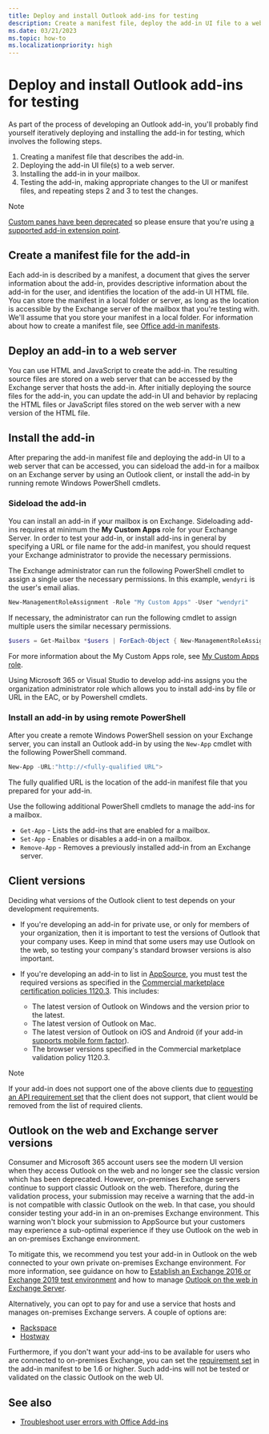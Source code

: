 ```yaml
---
title: Deploy and install Outlook add-ins for testing
description: Create a manifest file, deploy the add-in UI file to a web server, install the add-in in your mailbox, and then test the add-in.
ms.date: 03/21/2023
ms.topic: how-to
ms.localizationpriority: high
---
```


# Deploy and install Outlook add-ins for testing

As part of the process of developing an Outlook add-in, you'll probably find yourself iteratively deploying and installing the add-in for testing, which involves the following steps.

1. Creating a manifest file that describes the add-in.
1. Deploying the add-in UI file(s) to a web server.
1. Installing the add-in in your mailbox.
1. Testing the add-in, making appropriate changes to the UI or manifest files, and repeating steps 2 and 3 to test the changes.

> [!NOTE]
> [Custom panes have been deprecated](https://devblogs.microsoft.com/microsoft365dev/make-your-add-ins-available-in-the-office-ribbon/) so please ensure that you're using [a supported add-in extension point](outlook-add-ins-overview.md#extension-points).

## Create a manifest file for the add-in

Each add-in is described by a manifest, a document that gives the server information about the add-in, provides descriptive information about the add-in for the user, and identifies the location of the add-in UI HTML file. You can store the manifest in a local folder or server, as long as the location is accessible by the Exchange server of the mailbox that you're testing with. We'll assume that you store your manifest in a local folder. For information about how to create a manifest file, see [Office add-in manifests](../develop/add-in-manifests.md).

## Deploy an add-in to a web server

You can use HTML and JavaScript to create the add-in. The resulting source files are stored on a web server that can be accessed by the Exchange server that hosts the add-in. After initially deploying the source files for the add-in, you can update the add-in UI and behavior by replacing the HTML files or JavaScript files stored on the web server with a new version of the HTML file.

## Install the add-in

After preparing the add-in manifest file and deploying the add-in UI to a web server that can be accessed, you can sideload the add-in for a mailbox on an Exchange server by using an Outlook client, or install the add-in by running remote Windows PowerShell cmdlets.

### Sideload the add-in

You can install an add-in if your mailbox is on Exchange. Sideloading add-ins requires at minimum the **My Custom Apps** role for your Exchange Server. In order to test your add-in, or install add-ins in general by specifying a URL or file name for the add-in manifest, you should request your Exchange administrator to provide the necessary permissions.

The Exchange administrator can run the following PowerShell cmdlet to assign a single user the necessary permissions. In this example, `wendyri` is the user's email alias.

```powershell
New-ManagementRoleAssignment -Role "My Custom Apps" -User "wendyri"
```

If necessary, the administrator can run the following cmdlet to assign multiple users the similar necessary permissions.

```powershell
$users = Get-Mailbox *$users | ForEach-Object { New-ManagementRoleAssignment -Role "My Custom Apps" -User $_.Alias}
```

For more information about the My Custom Apps role, see [My Custom Apps role](/exchange/clients-and-mobile-in-exchange-online/add-ins-for-outlook/specify-who-can-install-and-manage-add-ins).

Using Microsoft 365 or Visual Studio to develop add-ins assigns you the organization administrator role which allows you to install add-ins by file or URL in the EAC, or by Powershell cmdlets.

### Install an add-in by using remote PowerShell

After you create a remote Windows PowerShell session on your Exchange server, you can install an Outlook add-in by using the `New-App` cmdlet with the following PowerShell command.

```powershell
New-App -URL:"http://<fully-qualified URL">
```

The fully qualified URL is the location of the add-in manifest file that you prepared for your add-in.

Use the following additional PowerShell cmdlets to manage the add-ins for a mailbox.

- `Get-App` - Lists the add-ins that are enabled for a mailbox.
- `Set-App` - Enables or disables a add-in on a mailbox.
- `Remove-App` - Removes a previously installed add-in from an Exchange server.

## Client versions

Deciding what versions of the Outlook client to test depends on your development requirements.

- If you're developing an add-in for private use, or only for members of your organization, then it is important to test the versions of Outlook that your company uses. Keep in mind that some users may use Outlook on the web, so testing your company's standard browser versions is also important.

- If you're developing an add-in to list in [AppSource](https://appsource.microsoft.com), you must test the required versions as specified in the [Commercial marketplace certification policies 1120.3](/legal/marketplace/certification-policies#11203-functionality). This includes:
  - The latest version of Outlook on Windows and the version prior to the latest.
  - The latest version of Outlook on Mac.
  - The latest version of Outlook on iOS and Android (if your add-in [supports mobile form factor](add-mobile-support.md)).
  - The browser versions specified in the Commercial marketplace validation policy 1120.3.

> [!NOTE]
> If your add-in does not support one of the above clients due to [requesting an API requirement set](apis.md) that the client does not support, that client would be removed from the list of required clients.

## Outlook on the web and Exchange server versions

Consumer and Microsoft 365 account users see the modern UI version when they access Outlook on the web and no longer see the classic version which has been deprecated. However, on-premises Exchange servers continue to support classic Outlook on the web. Therefore, during the validation process, your submission may receive a warning that the add-in is not compatible with classic Outlook on the web. In that case, you should consider testing your add-in in an on-premises Exchange environment. This warning won't block your submission to AppSource but your customers may experience a sub-optimal experience if they use Outlook on the web in an on-premises Exchange environment.

To mitigate this, we recommend you test your add-in in Outlook on the web connected to your own private on-premises Exchange environment. For more information, see guidance on how to [Establish an Exchange 2016 or Exchange 2019 test environment](/Exchange/plan-and-deploy/plan-and-deploy?view=exchserver-2019&preserve-view=true#establish-an-exchange-2016-or-exchange-2019-test-environment) and how to manage [Outlook on the web in Exchange Server](/exchange/clients/outlook-on-the-web/outlook-on-the-web?view=exchserver-2019&preserve-view=true).

Alternatively, you can opt to pay for and use a service that hosts and manages on-premises Exchange servers. A couple of options are:

- [Rackspace](https://www.rackspace.com/applications/email-productivity)
- [Hostway](https://hostway.com/microsoft-exchange/)

Furthermore, if you don't want your add-ins to be available for users who are connected to on-premises Exchange, you can set the [requirement set](/javascript/api/requirement-sets/outlook/outlook-api-requirement-sets#exchange-server-support) in the add-in manifest to be 1.6 or higher. Such add-ins will not be tested or validated on the classic Outlook on the web UI.

## See also

- [Troubleshoot user errors with Office Add-ins](../testing/testing-and-troubleshooting.md)
